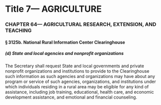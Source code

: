 
# Title 7— AGRICULTURE
### CHAPTER 64— AGRICULTURAL RESEARCH, EXTENSION, AND TEACHING
#### § 3125b. National Rural Information Center Clearinghouse
##### (d) State and local agencies and nonprofit organizations

The Secretary shall request State and local governments and private nonprofit organizations and institutions to provide to the Clearinghouse such information as such agencies and organizations may have about any program or service of such agencies, organizations, and institutions under which individuals residing in a rural area may be eligible for any kind of assistance, including job training, educational, health care, and economic development assistance, and emotional and financial counseling.
